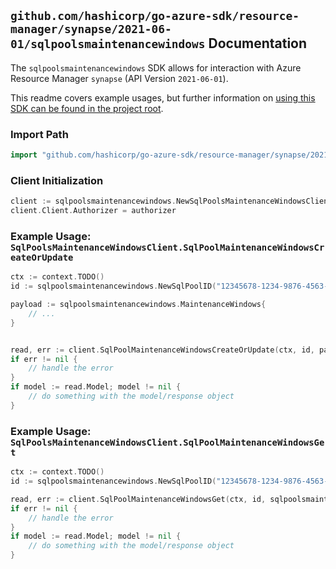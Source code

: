 
## `github.com/hashicorp/go-azure-sdk/resource-manager/synapse/2021-06-01/sqlpoolsmaintenancewindows` Documentation

The `sqlpoolsmaintenancewindows` SDK allows for interaction with Azure Resource Manager `synapse` (API Version `2021-06-01`).

This readme covers example usages, but further information on [using this SDK can be found in the project root](https://github.com/hashicorp/go-azure-sdk/tree/main/docs).

### Import Path

```go
import "github.com/hashicorp/go-azure-sdk/resource-manager/synapse/2021-06-01/sqlpoolsmaintenancewindows"
```


### Client Initialization

```go
client := sqlpoolsmaintenancewindows.NewSqlPoolsMaintenanceWindowsClientWithBaseURI("https://management.azure.com")
client.Client.Authorizer = authorizer
```


### Example Usage: `SqlPoolsMaintenanceWindowsClient.SqlPoolMaintenanceWindowsCreateOrUpdate`

```go
ctx := context.TODO()
id := sqlpoolsmaintenancewindows.NewSqlPoolID("12345678-1234-9876-4563-123456789012", "example-resource-group", "workspaceValue", "sqlPoolValue")

payload := sqlpoolsmaintenancewindows.MaintenanceWindows{
	// ...
}


read, err := client.SqlPoolMaintenanceWindowsCreateOrUpdate(ctx, id, payload, sqlpoolsmaintenancewindows.DefaultSqlPoolMaintenanceWindowsCreateOrUpdateOperationOptions())
if err != nil {
	// handle the error
}
if model := read.Model; model != nil {
	// do something with the model/response object
}
```


### Example Usage: `SqlPoolsMaintenanceWindowsClient.SqlPoolMaintenanceWindowsGet`

```go
ctx := context.TODO()
id := sqlpoolsmaintenancewindows.NewSqlPoolID("12345678-1234-9876-4563-123456789012", "example-resource-group", "workspaceValue", "sqlPoolValue")

read, err := client.SqlPoolMaintenanceWindowsGet(ctx, id, sqlpoolsmaintenancewindows.DefaultSqlPoolMaintenanceWindowsGetOperationOptions())
if err != nil {
	// handle the error
}
if model := read.Model; model != nil {
	// do something with the model/response object
}
```
